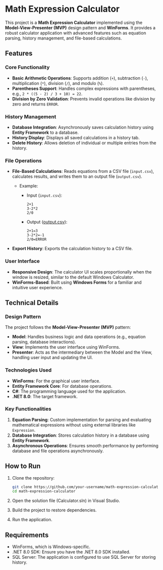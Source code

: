 # Math Expression Calculator

This project is a **Math Expression Calculator** implemented using the **Model-View-Presenter (MVP)** design pattern and **WinForms**. It provides a robust calculator application with advanced features such as equation parsing, history management, and file-based calculations.

## Features

### Core Functionality

- **Basic Arithmetic Operations**: Supports addition (`+`), subtraction (`-`), multiplication (`*`), division (`/`), and modulo (`%`).
- **Parentheses Support**: Handles complex expressions with parentheses, e.g., `2 * ((5 - 2) / 3 + 10) = 22`.
- **Division by Zero Validation**: Prevents invalid operations like division by zero and returns `ERROR`.

### History Management

- **Database Integration**: Asynchronously saves calculation history using **Entity Framework** to a database.
- **History Display**: Displays all saved calculations in a history tab.
- **Delete History**: Allows deletion of individual or multiple entries from the history.

### File Operations

- **File-Based Calculations**: Reads equations from a CSV file (`input.csv`), calculates results, and writes them to an output file (`output.csv`).
  - Example:
    - Input (`input.csv`):

      ```
      2+1
      3-2*2
      2/0
      ```

    - Output ([output.csv](http://_vscodecontentref_/0)):

      ```
      2+1=3
      3-2*2=-1
      2/0=ERROR
      ```

- **Export History**: Exports the calculation history to a CSV file.

### User Interface

- **Responsive Design**: The calculator UI scales proportionally when the window is resized, similar to the default Windows Calculator.
- **WinForms-Based**: Built using **Windows Forms** for a familiar and intuitive user experience.

## Technical Details

### Design Pattern

The project follows the **Model-View-Presenter (MVP)** pattern:

- **Model**: Handles business logic and data operations (e.g., equation parsing, database interactions).
- **View**: Implements the user interface using WinForms.
- **Presenter**: Acts as the intermediary between the Model and the View, handling user input and updating the UI.

### Technologies Used

- **WinForms**: For the graphical user interface.
- **Entity Framework Core**: For database operations.
- **C#**: The programming language used for the application.
- **.NET 8.0**: The target framework.

### Key Functionalities

1. **Equation Parsing**: Custom implementation for parsing and evaluating mathematical expressions without using external libraries like `Expression`.
2. **Database Integration**: Stores calculation history in a database using **Entity Framework**.
3. **Asynchronous Operations**: Ensures smooth performance by performing database and file operations asynchronously.

## How to Run

1. Clone the repository:

   ```bash
   git clone https://github.com/your-username/math-expression-calculator.git
   cd math-expression-calculator
   ```

2. Open the solution file (Calculator.sln) in Visual Studio.
3. Build the project to restore dependencies.
4. Run the application.

## Requirements

- WinForms, which is Windows-specific.
- .NET 8.0 SDK: Ensure you have the .NET 8.0 SDK installed.
- SQL Server: The application is configured to use SQL Server for storing history.